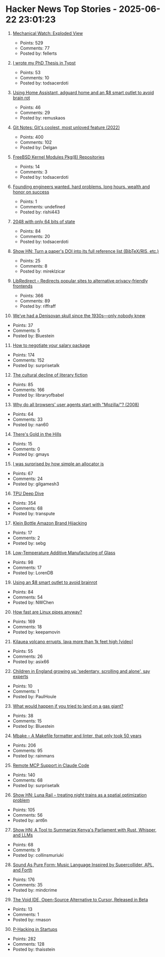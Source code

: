 # Hacker News Top Stories - 2025-06-22 23:01:23

1. [Mechanical Watch: Exploded View](https://fellerts.no/projects/epoch.html)
   - Points: 529
   - Comments: 77
   - Posted by: fellerts

2. [I wrote my PhD Thesis in Typst](https://fransskarman.com/phd_thesis_in_typst.html)
   - Points: 53
   - Comments: 10
   - Posted by: todsacerdoti

3. [Using Home Assistant, adguard home and an $8 smart outlet to avoid brain rot](https://www.romanklasen.com/blog/beating-brainrot-by-button/)
   - Points: 46
   - Comments: 29
   - Posted by: remuskaos

4. [Git Notes: Git's coolest, most unloved­ feature (2022)](https://tylercipriani.com/blog/2022/11/19/git-notes-gits-coolest-most-unloved-feature/)
   - Points: 400
   - Comments: 102
   - Posted by: Delgan

5. [FreeBSD Kernel Modules Pkg(8) Repositories](https://vermaden.wordpress.com/2025/06/22/freebsd-kernel-modules-pkg8-repositories/)
   - Points: 14
   - Comments: 3
   - Posted by: todsacerdoti

6. [Founding engineers wanted. hard problems. long hours. wealth and honor on success](https://www.ycombinator.com/companies/kastle/jobs/ItDVKB7-founding-engineer-at-kastle-s24)
   - Points: 1
   - Comments: undefined
   - Posted by: rishi443

7. [2048 with only 64 bits of state](https://github.com/izabera/bitwise-challenge-2048)
   - Points: 84
   - Comments: 20
   - Posted by: todsacerdoti

8. [Show HN: Turn a paper's DOI into its full reference list (BibTeX/RIS, etc.)](https://references.mireklzicar.com)
   - Points: 25
   - Comments: 8
   - Posted by: mireklzicar

9. [LibRedirect – Redirects popular sites to alternative privacy-friendly frontends](https://libredirect.github.io)
   - Points: 366
   - Comments: 89
   - Posted by: riffraff

10. [We’ve had a Denisovan skull since the 1930s—only nobody knew](https://arstechnica.com/science/2025/06/the-controversial-dragon-man-skull-was-a-denisovan/)
   - Points: 37
   - Comments: 5
   - Posted by: Bluestein

11. [How to negotiate your salary package](https://www.complexsystemspodcast.com/episodes/how-to-negotiate-your-salary-package/)
   - Points: 174
   - Comments: 152
   - Posted by: surprisetalk

12. [The cultural decline of literary fiction](https://oyyy.substack.com/p/the-cultural-decline-of-literary)
   - Points: 85
   - Comments: 166
   - Posted by: libraryofbabel

13. [Why do all browsers' user agents start with "Mozilla/"? (2008)](https://stackoverflow.com/questions/1114254/why-do-all-browsers-user-agents-start-with-mozilla)
   - Points: 64
   - Comments: 33
   - Posted by: nan60

14. [There's Gold in the Hills](https://longreads.com/2025/06/12/blm-land-enduring-wild-josh-jackson/)
   - Points: 15
   - Comments: 0
   - Posted by: gmays

15. [I was surprised by how simple an allocator is](https://tgmatos.github.io/allocators-are-for-monkeys-with-typewriters/)
   - Points: 67
   - Comments: 24
   - Posted by: gilgamesh3

16. [TPU Deep Dive](https://henryhmko.github.io/posts/tpu/tpu.html)
   - Points: 354
   - Comments: 68
   - Posted by: transpute

17. [Klein Bottle Amazon Brand Hijacking](https://www.kleinbottle.com/Amazon_Brand_Hijacking.html)
   - Points: 17
   - Comments: 2
   - Posted by: sebg

18. [Low-Temperature Additive Manufacturing of Glass](https://www.ll.mit.edu/research-and-development/advanced-technology/microsystems-prototyping-foundry/low-temperature)
   - Points: 98
   - Comments: 17
   - Posted by: LorenDB

19. [Using an $8 smart outlet to avoid brainrot](https://www.neilchen.co/blog/kasa)
   - Points: 84
   - Comments: 54
   - Posted by: NWChen

20. [How fast are Linux pipes anyway?](https://mazzo.li/posts/fast-pipes.html)
   - Points: 169
   - Comments: 18
   - Posted by: keepamovin

21. [Kilauea volcano errupts, lava more than 1k feet high [video]](https://www.youtube.com/watch?v=oG5zz9Sjw3E)
   - Points: 55
   - Comments: 26
   - Posted by: asix66

22. [Children in England growing up 'sedentary, scrolling and alone', say experts](https://www.theguardian.com/society/2025/jun/11/children-sedentary-scrolling-alone-lack-of-play-england)
   - Points: 10
   - Comments: 1
   - Posted by: PaulHoule

23. [What would happen if you tried to land on a gas giant?](https://www.popsci.com/science/can-we-land-on-jupiter-saturn/)
   - Points: 38
   - Comments: 15
   - Posted by: Bluestein

24. [Mbake – A Makefile formatter and linter, that only took 50 years](https://github.com/EbodShojaei/bake)
   - Points: 206
   - Comments: 95
   - Posted by: rainmans

25. [Remote MCP Support in Claude Code](https://www.anthropic.com/news/claude-code-remote-mcp?campaignId=13926158&source=i_email&medium=email&content=Oct2024AnalysisTool&messageTypeId=140367)
   - Points: 140
   - Comments: 68
   - Posted by: surprisetalk

26. [Show HN: Luna Rail – treating night trains as a spatial optimization problem](https://luna-rail.com/en/home-2)
   - Points: 105
   - Comments: 56
   - Posted by: ant6n

27. [Show HN: A Tool to Summarize Kenya's Parliament with Rust, Whisper, and LLMs](https://github.com/c12i/bunge-bits)
   - Points: 68
   - Comments: 9
   - Posted by: collinsmuriuki

28. [Sound As Pure Form: Music Language Inspired by Supercollider, APL, and Forth](https://github.com/lfnoise/sapf)
   - Points: 176
   - Comments: 35
   - Posted by: mindcrime

29. [The Void IDE, Open-Source Alternative to Cursor, Released in Beta](https://www.infoq.com/news/2025/06/void-ide-beta-release/)
   - Points: 13
   - Comments: 1
   - Posted by: rmason

30. [P-Hacking in Startups](https://briefer.cloud/blog/posts/p-hacking/)
   - Points: 282
   - Comments: 128
   - Posted by: thaisstein

